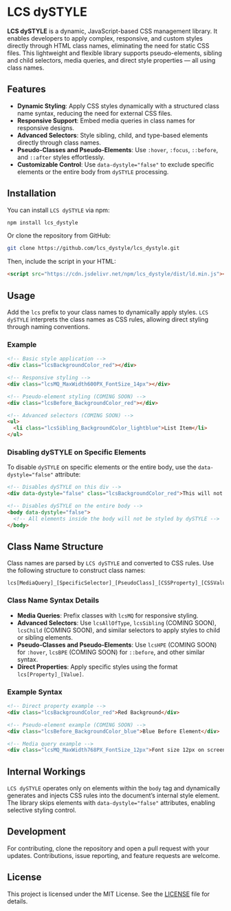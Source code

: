 # LCS dySTYLE

**LCS dySTYLE** is a dynamic, JavaScript-based CSS management library. It enables developers to apply complex, responsive, and custom styles directly through HTML class names, eliminating the need for static CSS files. This lightweight and flexible library supports pseudo-elements, sibling and child selectors, media queries, and direct style properties — all using class names.

## Features

- **Dynamic Styling**: Apply CSS styles dynamically with a structured class name syntax, reducing the need for external CSS files.
- **Responsive Support**: Embed media queries in class names for responsive designs.
- **Advanced Selectors**: Style sibling, child, and type-based elements directly through class names.
- **Pseudo-Classes and Pseudo-Elements**: Use `:hover`, `:focus`, `::before`, and `::after` styles effortlessly.
- **Customizable Control**: Use `data-dystyle="false"` to exclude specific elements or the entire body from `dySTYLE` processing.

## Installation

You can install `LCS dySTYLE` via npm:

```bash
npm install lcs_dystyle
```

Or clone the repository from GitHub:

```bash
git clone https://github.com/lcs_dystyle/lcs_dystyle.git
```

Then, include the script in your HTML:

```html
<script src="https://cdn.jsdelivr.net/npm/lcs_dystyle/dist/ld.min.js"></script>
```

## Usage

Add the `lcs` prefix to your class names to dynamically apply styles. `LCS dySTYLE` interprets the class names as CSS rules, allowing direct styling through naming conventions.

### Example

```html
<!-- Basic style application -->
<div class="lcsBackgroundColor_red"></div>

<!-- Responsive styling -->
<div class="lcsMQ_MaxWidth600PX_FontSize_14px"></div>

<!-- Pseudo-element styling (COMING SOON) -->
<div class="lcsBefore_BackgroundColor_red"></div>

<!-- Advanced selectors (COMING SOON) -->
<ul>
  <li class="lcsSibling_BackgroundColor_lightblue">List Item</li>
</ul>
```

### Disabling dySTYLE on Specific Elements

To disable `dySTYLE` on specific elements or the entire body, use the `data-dystyle="false"` attribute:

```html
<!-- Disables dySTYLE on this div -->
<div data-dystyle="false" class="lcsBackgroundColor_red">This will not be styled by dySTYLE.</div>

<!-- Disables dySTYLE on the entire body -->
<body data-dystyle="false">
  <!-- All elements inside the body will not be styled by dySTYLE -->
</body>
```

## Class Name Structure

Class names are parsed by `LCS dySTYLE` and converted to CSS rules. Use the following structure to construct class names:

```plaintext
lcs[MediaQuery]_[SpecificSelector]_[PseudoClass]_[CSSProperty]_[CSSValue]
```

### Class Name Syntax Details

- **Media Queries**: Prefix classes with `lcsMQ` for responsive styling.
- **Advanced Selectors**: Use `lcsAllOfType`, `lcsSibling` (COMING SOON), `lcsChild` (COMING SOON), and similar selectors to apply styles to child or sibling elements.
- **Pseudo-Classes and Pseudo-Elements**: Use `lcsHPE` (COMING SOON) for `:hover`, `lcsBPE` (COMING SOON) for `::before`, and other similar syntax.
- **Direct Properties**: Apply specific styles using the format `lcs[Property]_[Value]`.

### Example Syntax

```html
<!-- Direct property example -->
<div class="lcsBackgroundColor_red">Red Background</div>

<!-- Pseudo-element example (COMING SOON) -->
<div class="lcsBefore_BackgroundColor_blue">Blue Before Element</div>

<!-- Media query example -->
<div class="lcsMQ_MaxWidth768PX_FontSize_12px">Font size 12px on screens 768px wide or smaller</div>
```

## Internal Workings

`LCS dySTYLE` operates only on elements within the `body` tag and dynamically generates and injects CSS rules into the document’s internal style element. The library skips elements with `data-dystyle="false"` attributes, enabling selective styling control.

## Development

For contributing, clone the repository and open a pull request with your updates. Contributions, issue reporting, and feature requests are welcome.

## License

This project is licensed under the MIT License. See the [LICENSE](LICENSE) file for details.
